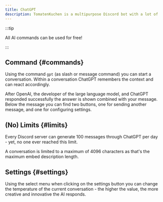 ```yaml
---
title: ChatGPT
description: TomatenKuchen is a multipurpose Discord bot with a lot of features for your server. This docs page explains the ChatGPT commands.
---
```


:::tip

All AI commands can be used for free!

:::

## Command {#commands}

Using the command `gpt` (as slash or message command) you can start a conversation. Within a conversation ChatGPT remembers the context and can react accordingly.

After OpenAI, the developer of the large language model, and ChatGPT responded successfully the answer is shown combined with your message. Below the message you can find two buttons, one for sending another message, and one for configuring settings.

## (No) Limits {#limits}

Every Discord server can generate 100 messages through ChatGPT per day - yet, no one ever reached this limit.

A conversation is limited to a maximum of 4096 characters as that's the maximum embed description length.

## Settings {#settings}

Using the select menu when clicking on the settings button you can change the temperature of the current conversation - the higher the value, the more creative and innovative the AI responds.
